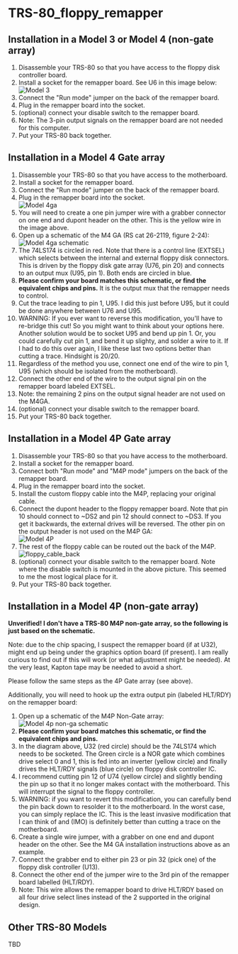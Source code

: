 # TRS-80_floppy_remapper

## Installation in a Model 3 or Model 4 (non-gate array)

1. Disassemble your TRS-80 so that you have access to the floppy disk controller board.
1. Install a socket for the remapper board.  See U6 in this image below:
<br/>![Model 3](/images/install-m3-v3.jpg)
1. Connect the "Run mode" jumper on the back of the remapper board.
1. Plug in the remapper board into the socket.
1. (optional) connect your disable switch to the remapper board.
1. Note: The 3-pin output signals on the remapper board are not needed for this computer.
1. Put your TRS-80 back together.

## Installation in a Model 4 Gate array

1. Disassemble your TRS-80 so that you have access to the motherboard.
1. Install a socket for the remapper board.
1. Connect the "Run mode" jumper on the back of the remapper board.
1. Plug in the remapper board into the socket.
<br/>![Model 4ga](/images/install-m4ga-v3.jpg)
1. You will need to create a one pin jumper wire with a grabber connector on one end and dupont header on the other.
This is the yellow wire in the image above.
1. Open up a schematic of the M4 GA (RS cat 26-2119, figure 2-24):
<br/>![Model 4ga schematic](/images/m4-ga-schem.jpg)
1. The 74LS174 is circled in red.  Note that there is a control line (EXTSEL)
which selects between the internal and external floppy disk connectors. This is driven
by the floppy disk gate array (U76, pin 20) and connects
to an output mux (U95, pin 1).  Both ends are circled in blue.
1. **Please confirm your board matches this schematic, or find the equivalent chips and pins.**  It is the
output mux that the remapper needs to control.
1. Cut the trace leading to pin 1, U95.  I did this just before U95, but
it could be done anywhere between U76 and U95.
1. WARNING: If you ever want to reverse
this modification, you'll have to re-bridge this cut!  So you might
want to think about your options here.  Another solution would be to socket U95
and bend up pin 1.  Or, you could carefully cut pin 1, and bend it up slighty, and solder a
wire to it.  If I had to do this over again, I like these last two options
better than cutting a trace.  Hindsight is 20/20.
1. Regardless of the method you use, connect one end of the wire to pin 1, U95 (which should be
isolated from the motherboard).
1. Connect the other end of the wire to the output signal pin on the remapper board labeled EXTSEL.
1. Note: the remaining 2 pins on the output signal header are not used on the M4GA.
1. (optional) connect your disable switch to the remapper board.
1. Put your TRS-80 back together.

## Installation in a Model 4P Gate array

1. Disassemble your TRS-80 so that you have access to the motherboard.
1. Install a socket for the remapper board.
1. Connect both "Run mode" and "M4P mode" jumpers on the back of the remapper board.
1. Plug in the remapper board into the socket.
1. Install the custom floppy cable into the M4P, replacing your original cable.
1. Connect the dupont header to the floppy remapper board.  Note that pin 10 should connect to ~DS2 and pin 12 should connect to ~DS3.  If you get it backwards, the external drives will be reversed.
The other pin on the output header is not used on the M4P GA:
<br/>![Model 4P](/images/install-m4p-v3.jpg)
1. The rest of the floppy cable can be routed out the back of the M4P.
<br/>![floppy_cable_back](/images/floppy_cable_back.jpg)
1. (optional) connect your disable switch to the remapper board.  Note where the disable switch is mounted in the above picture.  This seemed to me the most logical place for it.
1. Put your TRS-80 back together.

## Installation in a Model 4P (non-gate array)

**Unverified! I don't have a TRS-80 M4P non-gate array, so the following is just based on the schematic.**

Note: due to the chip spacing, I suspect the remapper board (if at U32), might end up being
under the graphics option board (if present).  I am really curious to find out if this will
work (or what adjustment might be needed).  At the very least, Kapton tape may be needed
to avoid a short.

Please follow the same steps as the 4P Gate array (see above).

Additionally, you will need to hook up the extra output pin (labeled HLT/RDY) on the remapper board:

1. Open up a schematic of the M4P Non-Gate array:
<br/>![Model 4p non-ga schematic](/images/m4p-nonga-schem.jpg)
1. **Please confirm your board matches this schematic, or find the equivalent chips and pins.**
1. In the diagram above, U32 (red circle) should be the 74LS174 which needs to be socketed.  The Green circle
is a NOR gate which combines drive select 0 and 1, this is fed into an inverter (yellow circle) and
finally drives the HLT/RDY signals (blue circle) on floppy disk controller IC.
1. I recommend cutting pin 12 of U74 (yellow circle) and slightly bending the pin up so
that it no longer makes contact with the motherboard.  This will interrupt
the signal to the floppy controller.
1. WARNING: if you want to revert this modification, you can carefully bend the pin
back down to resolder it to the motherboard.  In the worst case,
you can simply replace the IC.  This is the least invasive modification that
I can think of and (IMO) is definitely better than cutting a trace on the motherboard.
1. Create a single wire jumper, with a grabber on one end and dupont header on the other.  See the M4 GA installation instructions above as an example.
1. Connect the grabber end to either pin 23 or pin 32 (pick one) of the floppy disk controller (U13).
1. Connect the other end of the jumper wire to the 3rd pin of the remapper board labelled (HLT/RDY).
1. Note: This wire allows the remapper board to drive HLT/RDY based on all four drive select lines instead of the 2 supported in the original design.

## Other TRS-80 Models

TBD
